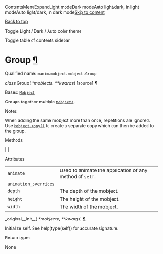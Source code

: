 ContentsMenuExpandLight modeDark modeAuto light/dark, in light modeAuto light/dark, in dark mode[Skip to content](https://docs.manim.community/en/stable/reference/manim.mobject.mobject.Group.html#furo-main-content)

[Back to top](https://docs.manim.community/en/stable/reference/manim.mobject.mobject.Group.html#)

Toggle Light / Dark / Auto color theme

Toggle table of contents sidebar

# Group [¶](https://docs.manim.community/en/stable/reference/manim.mobject.mobject.Group.html\#group "Link to this heading")

Qualified name: `manim.mobject.mobject.Group`

_class_ Group( _\*mobjects_, _\*\*kwargs_) [\[source\]](https://docs.manim.community/en/stable/_modules/manim/mobject/mobject.html#Group) [¶](https://docs.manim.community/en/stable/reference/manim.mobject.mobject.Group.html#manim.mobject.mobject.Group "Link to this definition")

Bases: [`Mobject`](https://docs.manim.community/en/stable/reference/manim.mobject.mobject.Mobject.html#manim.mobject.mobject.Mobject "manim.mobject.mobject.Mobject")

Groups together multiple [`Mobjects`](https://docs.manim.community/en/stable/reference/manim.mobject.mobject.Mobject.html#manim.mobject.mobject.Mobject "manim.mobject.mobject.Mobject").

Notes

When adding the same mobject more than once, repetitions are ignored.
Use [`Mobject.copy()`](https://docs.manim.community/en/stable/reference/manim.mobject.mobject.Mobject.html#manim.mobject.mobject.Mobject.copy "manim.mobject.mobject.Mobject.copy") to create a separate copy which can then
be added to the group.

Methods

|
|

Attributes

|     |     |
| --- | --- |
| `animate` | Used to animate the application of any method of `self`. |
| `animation_overrides` |  |
| `depth` | The depth of the mobject. |
| `height` | The height of the mobject. |
| `width` | The width of the mobject. |

\_original\_\_init\_\_( _\*mobjects_, _\*\*kwargs_) [¶](https://docs.manim.community/en/stable/reference/manim.mobject.mobject.Group.html#manim.mobject.mobject.Group._original__init__ "Link to this definition")

Initialize self. See help(type(self)) for accurate signature.

Return type:

None